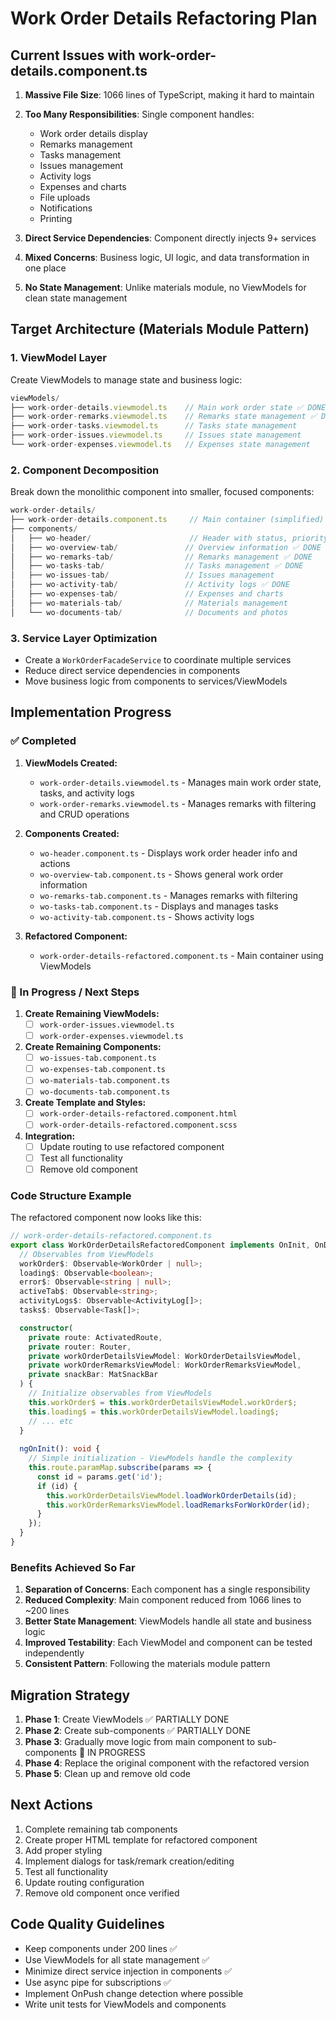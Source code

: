 # Work Order Details Refactoring Plan

## Current Issues with work-order-details.component.ts

1. **Massive File Size**: 1066 lines of TypeScript, making it hard to maintain
2. **Too Many Responsibilities**: Single component handles:
   - Work order details display
   - Remarks management
   - Tasks management
   - Issues management
   - Activity logs
   - Expenses and charts
   - File uploads
   - Notifications
   - Printing

3. **Direct Service Dependencies**: Component directly injects 9+ services
4. **Mixed Concerns**: Business logic, UI logic, and data transformation in one place
5. **No State Management**: Unlike materials module, no ViewModels for clean state management

## Target Architecture (Materials Module Pattern)

### 1. ViewModel Layer
Create ViewModels to manage state and business logic:

```typescript
viewModels/
├── work-order-details.viewmodel.ts    // Main work order state ✅ DONE
├── work-order-remarks.viewmodel.ts    // Remarks state management ✅ DONE
├── work-order-tasks.viewmodel.ts      // Tasks state management
├── work-order-issues.viewmodel.ts     // Issues state management
└── work-order-expenses.viewmodel.ts   // Expenses state management
```

### 2. Component Decomposition
Break down the monolithic component into smaller, focused components:

```typescript
work-order-details/
├── work-order-details.component.ts     // Main container (simplified)
├── components/
│   ├── wo-header/                      // Header with status, priority, actions ✅ DONE
│   ├── wo-overview-tab/               // Overview information ✅ DONE
│   ├── wo-remarks-tab/                // Remarks management ✅ DONE
│   ├── wo-tasks-tab/                  // Tasks management ✅ DONE
│   ├── wo-issues-tab/                 // Issues management
│   ├── wo-activity-tab/               // Activity logs ✅ DONE
│   ├── wo-expenses-tab/               // Expenses and charts
│   ├── wo-materials-tab/              // Materials management
│   └── wo-documents-tab/              // Documents and photos
```

### 3. Service Layer Optimization
- Create a `WorkOrderFacadeService` to coordinate multiple services
- Reduce direct service dependencies in components
- Move business logic from components to services/ViewModels

## Implementation Progress

### ✅ Completed

1. **ViewModels Created:**
   - `work-order-details.viewmodel.ts` - Manages main work order state, tasks, and activity logs
   - `work-order-remarks.viewmodel.ts` - Manages remarks with filtering and CRUD operations

2. **Components Created:**
   - `wo-header.component.ts` - Displays work order header info and actions
   - `wo-overview-tab.component.ts` - Shows general work order information
   - `wo-remarks-tab.component.ts` - Manages remarks with filtering
   - `wo-tasks-tab.component.ts` - Displays and manages tasks
   - `wo-activity-tab.component.ts` - Shows activity logs

3. **Refactored Component:**
   - `work-order-details-refactored.component.ts` - Main container using ViewModels

### 🚧 In Progress / Next Steps

1. **Create Remaining ViewModels:**
   - [ ] `work-order-issues.viewmodel.ts`
   - [ ] `work-order-expenses.viewmodel.ts`

2. **Create Remaining Components:**
   - [ ] `wo-issues-tab.component.ts`
   - [ ] `wo-expenses-tab.component.ts`
   - [ ] `wo-materials-tab.component.ts`
   - [ ] `wo-documents-tab.component.ts`

3. **Create Template and Styles:**
   - [ ] `work-order-details-refactored.component.html`
   - [ ] `work-order-details-refactored.component.scss`

4. **Integration:**
   - [ ] Update routing to use refactored component
   - [ ] Test all functionality
   - [ ] Remove old component

### Code Structure Example

The refactored component now looks like this:

```typescript
// work-order-details-refactored.component.ts
export class WorkOrderDetailsRefactoredComponent implements OnInit, OnDestroy {
  // Observables from ViewModels
  workOrder$: Observable<WorkOrder | null>;
  loading$: Observable<boolean>;
  error$: Observable<string | null>;
  activeTab$: Observable<string>;
  activityLogs$: Observable<ActivityLog[]>;
  tasks$: Observable<Task[]>;

  constructor(
    private route: ActivatedRoute,
    private router: Router,
    private workOrderDetailsViewModel: WorkOrderDetailsViewModel,
    private workOrderRemarksViewModel: WorkOrderRemarksViewModel,
    private snackBar: MatSnackBar
  ) {
    // Initialize observables from ViewModels
    this.workOrder$ = this.workOrderDetailsViewModel.workOrder$;
    this.loading$ = this.workOrderDetailsViewModel.loading$;
    // ... etc
  }
  
  ngOnInit(): void {
    // Simple initialization - ViewModels handle the complexity
    this.route.paramMap.subscribe(params => {
      const id = params.get('id');
      if (id) {
        this.workOrderDetailsViewModel.loadWorkOrderDetails(id);
        this.workOrderRemarksViewModel.loadRemarksForWorkOrder(id);
      }
    });
  }
}
```

### Benefits Achieved So Far

1. **Separation of Concerns**: Each component has a single responsibility
2. **Reduced Complexity**: Main component reduced from 1066 lines to ~200 lines
3. **Better State Management**: ViewModels handle all state and business logic
4. **Improved Testability**: Each ViewModel and component can be tested independently
5. **Consistent Pattern**: Following the materials module pattern

## Migration Strategy

1. **Phase 1**: Create ViewModels ✅ PARTIALLY DONE
2. **Phase 2**: Create sub-components ✅ PARTIALLY DONE
3. **Phase 3**: Gradually move logic from main component to sub-components 🚧 IN PROGRESS
4. **Phase 4**: Replace the original component with the refactored version
5. **Phase 5**: Clean up and remove old code

## Next Actions

1. Complete remaining tab components
2. Create proper HTML template for refactored component
3. Add proper styling
4. Implement dialogs for task/remark creation/editing
5. Test all functionality
6. Update routing configuration
7. Remove old component once verified

## Code Quality Guidelines

- Keep components under 200 lines ✅
- Use ViewModels for all state management ✅
- Minimize direct service injection in components ✅
- Use async pipe for subscriptions ✅
- Implement OnPush change detection where possible
- Write unit tests for ViewModels and components 